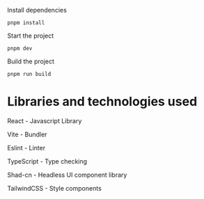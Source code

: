 Install dependencies

```
pnpm install
```

Start the project

```
pnpm dev
```

Build the project

```
pnpm run build
```

# Libraries and technologies used

React - Javascript Library

Vite - Bundler

Eslint - Linter

TypeScript - Type checking

Shad-cn - Headless UI component library

TailwindCSS - Style components
